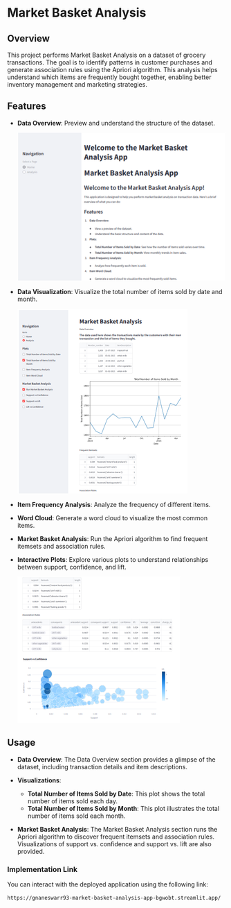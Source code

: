 # Market Basket Analysis

## Overview

This project performs Market Basket Analysis on a dataset of grocery transactions. The goal is to identify patterns in customer purchases and generate association rules using the Apriori algorithm. This analysis helps understand which items are frequently bought together, enabling better inventory management and marketing strategies.

## Features

- **Data Overview**: Preview and understand the structure of the dataset.
  
  ![Data Overview](./Screenshot%202024-08-15%20231754.png)

- **Data Visualization**: Visualize the total number of items sold by date and month.
  
  ![Total Number of Items Sold by Date](./Screenshot%202024-08-15%20225917.png)

- **Item Frequency Analysis**: Analyze the frequency of different items.
- **Word Cloud**: Generate a word cloud to visualize the most common items.
- **Market Basket Analysis**: Run the Apriori algorithm to find frequent itemsets and association rules.
- **Interactive Plots**: Explore various plots to understand relationships between support, confidence, and lift.
  
  ![Interactive Plots](./Screenshot%202024-08-15%20230019.png)

## Usage

- **Data Overview**: The Data Overview section provides a glimpse of the dataset, including transaction details and item descriptions.

- **Visualizations**:
  - **Total Number of Items Sold by Date**: This plot shows the total number of items sold each day.
  - **Total Number of Items Sold by Month**: This plot illustrates the total number of items sold each month.

- **Market Basket Analysis**: The Market Basket Analysis section runs the Apriori algorithm to discover frequent itemsets and association rules. Visualizations of support vs. confidence and support vs. lift are also provided.

### Implementation Link

You can interact with the deployed application using the following link:

```sh
https://gnaneswarr93-market-basket-analysis-app-bgwobt.streamlit.app/
